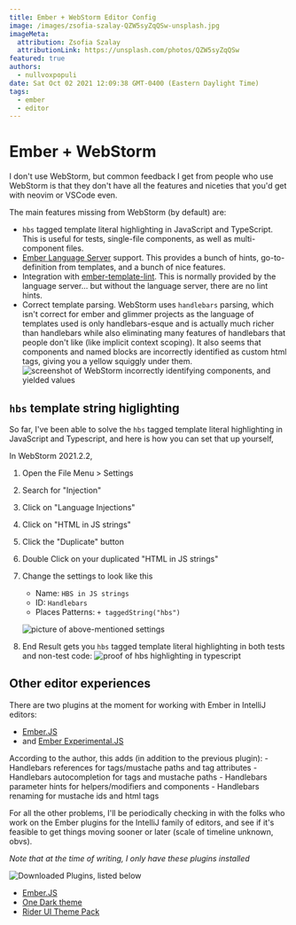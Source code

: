 ```yaml
---
title: Ember + WebStorm Editor Config
image: /images/zsofia-szalay-QZW5syZqQSw-unsplash.jpg
imageMeta:
  attribution: Zsofia Szalay
  attributionLink: https://unsplash.com/photos/QZW5syZqQSw
featured: true
authors:
  - nullvoxpopuli
date: Sat Oct 02 2021 12:09:38 GMT-0400 (Eastern Daylight Time)
tags:
  - ember
  - editor
---
```


# Ember + WebStorm

I don't use WebStorm, but common feedback I get from people who use WebStorm is that they don't have all the features and niceties that you'd get with neovim or VSCode even.

The main features missing from WebStorm (by default) are:
  - `hbs` tagged template literal highlighting in JavaScript and TypeScript. This is useful for tests, single-file components, as well as multi-component files.
  - [Ember Language Server](https://github.com/lifeart/ember-language-server) support. This provides a bunch of hints, go-to-definition from templates, and a bunch of nice features.
  - Integration with [ember-template-lint](https://github.com/ember-template-lint/ember-template-lint). This is normally provided by the language server... but without the language server, there are no lint hints.
  - Correct template parsing. WebStorm uses `handlebars` parsing, which isn't correct for ember and glimmer projects as the language of templates used is only handlebars-esque and is actually much richer than handlebars while also eliminating many features of handlebars that people don't like (like implicit context scoping). It also seems that components and named blocks are incorrectly identified as custom html tags, giving you a yellow squiggly under them.
    ![screenshot of WebStorm incorrectly identifying components, and yielded values](/images/webstorm/menu-component.png)

## `hbs` template string higlighting

  So far, I've been able to solve the `hbs` tagged template literal highlighting in JavaScript and Typescript, and here is how you can set that up yourself,

In WebStorm 2021.2.2,

1. Open the File Menu > Settings
2. Search for "Injection"
3. Click on "Language Injections"
4. Click on "HTML in JS strings"
5. Click the "Duplicate" button
6. Double Click on your duplicated "HTML in JS strings"
7. Change the settings to look like this

    - Name: `HBS in JS strings`
    - ID: `Handlebars`
    - Places Patterns: `+ taggedString("hbs")`

    ![picture of above-mentioned settings](/images/webstorm/hbs-injection-settings.png)

4. End Result gets you `hbs` tagged template literal highlighting in both tests and non-test code:
  ![proof of hbs highlighting in typescript](/images/webstorm/hbs-highlighting.png)

## Other editor experiences

There are two plugins at the moment for working with Ember in IntelliJ editors:
 - [Ember.JS](https://plugins.jetbrains.com/plugin/8049-ember-js)
 - and [Ember Experimental.JS](https://plugins.jetbrains.com/plugin/15499-ember-experimental-js)

  According to the author, this adds (in addition to the previous plugin):
    - Handlebars references for tags/mustache paths and tag attributes
    - Handlebars autocompletion for tags and mustache paths
    - Handlebars parameter hints for helpers/modifiers and components
    - Handlebars renaming for mustache ids and html tags


  For all the other problems, I'll be periodically checking in with the folks who work on the Ember plugins for the IntelliJ family of editors, and see if it's feasible to get things moving sooner or later (scale of timeline unknown, obvs).


_Note that at the time of writing, I only have these plugins installed_

![Downloaded Plugins, listed below](/images/webstorm/downloaded-plugins.png)

- [Ember.JS](https://plugins.jetbrains.com/plugin/8049-ember-js)
- [One Dark theme](https://plugins.jetbrains.com/plugin/11938-one-dark-theme)
- [Rider UI Theme Pack](https://plugins.jetbrains.com/plugin/13883-rider-ui-theme-pack)

